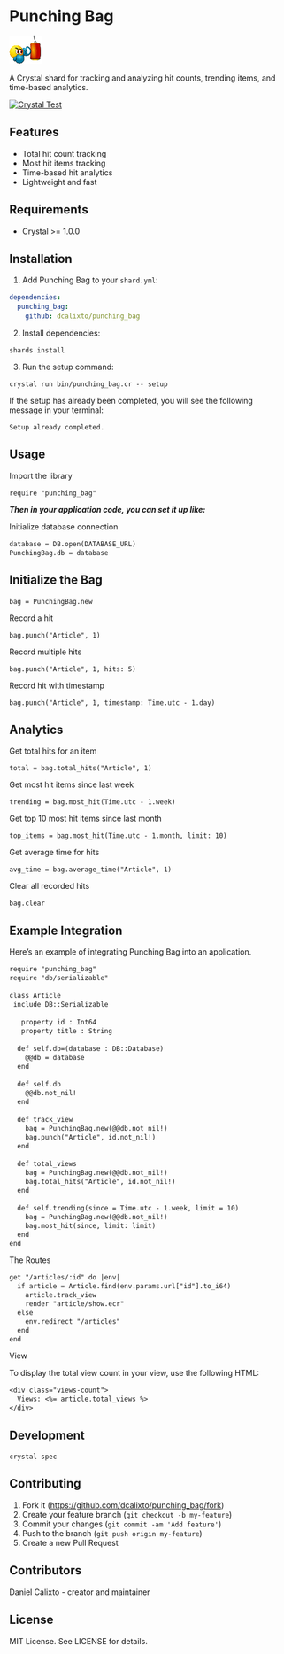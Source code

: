# Punching Bag

![Punch Bag](./src/punching-bag.gif)

A Crystal shard for tracking and analyzing hit counts, trending items, and time-based analytics.

[![Crystal Test](https://github.com/dcalixto/punching_bag/actions/workflows/crystal-test.yml/badge.svg?branch=master)](https://github.com/dcalixto/punching_bag/actions/workflows/crystal-test.yml)

## Features

- Total hit count tracking
- Most hit items tracking
- Time-based hit analytics
- Lightweight and fast

## Requirements

- Crystal >= 1.0.0

## Installation

1. Add Punching Bag to your `shard.yml`:

```yaml
dependencies:
  punching_bag:
    github: dcalixto/punching_bag
```

2. Install dependencies:

```crystal
shards install
```

3. Run the setup command:

```crystal
crystal run bin/punching_bag.cr -- setup
```

If the setup has already been completed, you will see the following message in your terminal:

```crystal
Setup already completed.
```

## Usage

Import the library

```crystal
require "punching_bag"
```

**_Then in your application code, you can set it up like:_**

Initialize database connection

```crystal
database = DB.open(DATABASE_URL)
PunchingBag.db = database
```

## Initialize the Bag

```crystal
bag = PunchingBag.new
```

Record a hit

```crystal
bag.punch("Article", 1)
```

Record multiple hits

```crystal
bag.punch("Article", 1, hits: 5)
```

Record hit with timestamp

```crystal
bag.punch("Article", 1, timestamp: Time.utc - 1.day)
```

## Analytics

Get total hits for an item

```crystal
total = bag.total_hits("Article", 1)
```

Get most hit items since last week

```crystal
trending = bag.most_hit(Time.utc - 1.week)
```

Get top 10 most hit items since last month

```crystal
top_items = bag.most_hit(Time.utc - 1.month, limit: 10)
```

Get average time for hits

```crystal
avg_time = bag.average_time("Article", 1)
```

Clear all recorded hits

```crystal
bag.clear
```

## Example Integration

Here’s an example of integrating Punching Bag into an application.

```crystal
require "punching_bag"
require "db/serializable"

class Article
 include DB::Serializable

   property id : Int64
   property title : String

  def self.db=(database : DB::Database)
    @@db = database
  end

  def self.db
    @@db.not_nil!
  end

  def track_view
    bag = PunchingBag.new(@@db.not_nil!)
    bag.punch("Article", id.not_nil!)
  end

  def total_views
    bag = PunchingBag.new(@@db.not_nil!)
    bag.total_hits("Article", id.not_nil!)
  end

  def self.trending(since = Time.utc - 1.week, limit = 10)
    bag = PunchingBag.new(@@db.not_nil!)
    bag.most_hit(since, limit: limit)
  end
end

```

The Routes

```crystal
get "/articles/:id" do |env|
  if article = Article.find(env.params.url["id"].to_i64)
    article.track_view
    render "article/show.ecr"
  else
    env.redirect "/articles"
  end
end
```

View

To display the total view count in your view, use the following HTML:

```crystal
<div class="views-count">
  Views: <%= article.total_views %>
</div>
```

## Development

```crystal
crystal spec
```

## Contributing

1. Fork it (https://github.com/dcalixto/punching_bag/fork)
2. Create your feature branch (`git checkout -b my-feature`)
3. Commit your changes (`git commit -am 'Add feature'`)
4. Push to the branch (`git push origin my-feature`)
5. Create a new Pull Request

## Contributors

Daniel Calixto - creator and maintainer

## License

MIT License. See LICENSE for details.
